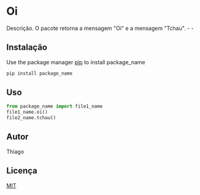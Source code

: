 # Oi

Descrição. 
O pacote retorna a mensagem "Oi" e a mensagem "Tchau".
	- 
	-

## Instalação

Use the package manager [pip](https://pip.pypa.io/en/stable/) to install package_name

```bash
pip install package_name
```

## Uso

```python
from package_name import file1_name
file1_name.oi()
file2_name.tchau()
```

## Autor
Thiago

## Licença
[MIT](https://choosealicense.com/licenses/mit/)
